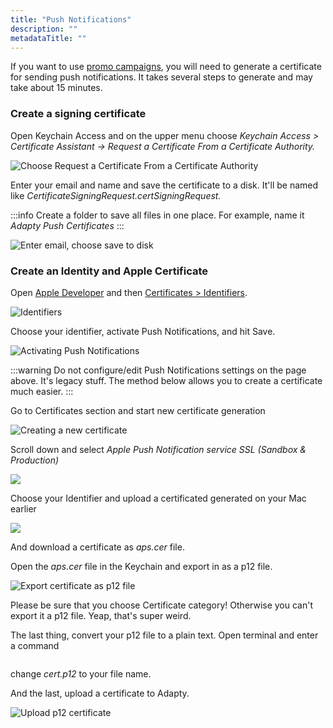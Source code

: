 ```yaml
---
title: "Push Notifications"
description: ""
metadataTitle: ""
---
```


If you want to use [promo campaigns](promo-campaigns), you will need to generate a certificate for sending push notifications. It takes several steps to generate and may take about 15 minutes.

### Create a signing certificate

Open Keychain Access and on the upper menu choose _Keychain Access > Certificate Assistant -> Request a Certificate From a Certificate Authority._

![Choose Request a Certificate From a Certificate Authority](https://adapty-docs-assets.s3.amazonaws.com/gitbook/image%20%2895%29.png)

Enter your email and name and save the certificate to a disk. It'll be named like _CertificateSigningRequest.certSigningRequest._ 

:::info
Create a folder to save all files in one place. For example, name it _Adapty Push Certificates_
:::

![Enter email, choose save to disk](https://adapty-docs-assets.s3.amazonaws.com/gitbook/image%20%282%29.png)

### Create an Identity and Apple Certificate

Open [Apple Developer](https://developer.apple.com) and then [Certificates > Identifiers](https://developer.apple.com/account/resources/certificates/list).

![Identifiers](https://adapty-docs-assets.s3.amazonaws.com/gitbook/image%20%2893%29.png)

Choose your identifier, activate Push Notifications, and hit Save.

![Activating Push Notifications](https://adapty-docs-assets.s3.amazonaws.com/gitbook/image%20%2896%29.png)

:::warning
Do not configure/edit Push Notifications settings on the page above. It's legacy stuff. The method below allows you to create a certificate much easier.
:::

Go to Certificates section and start new certificate generation

![Creating a new certificate](https://adapty-docs-assets.s3.amazonaws.com/gitbook/image%20%285%29.png)

Scroll down and select _Apple Push Notification service SSL \(Sandbox & Production\)_

![](https://adapty-docs-assets.s3.amazonaws.com/gitbook/image%20%2894%29.png)

Choose your Identifier and upload a certificated generated on your Mac earlier 

![](https://adapty-docs-assets.s3.amazonaws.com/gitbook/image%20%2882%29.png)

And download a certificate as _aps.cer_ file.

Open the _aps.cer_ file in the Keychain and export in as a p12 file.

![Export certificate as p12 file](https://adapty-docs-assets.s3.amazonaws.com/gitbook/image%20%2892%29.png)

Please be sure that you choose Certificate category! Otherwise you can't export it a p12 file. Yeap, that's super weird.

The last thing, convert your p12 file to a plain text. Open terminal and enter a command

```text title="title="openssl pkcs12 -in cert.p12 -nodes > open_cert.p12""
```

change _cert.p12_ to your file name.

And the last, upload a certificate to Adapty.

![Upload p12 certificate](https://adapty-docs-assets.s3.amazonaws.com/gitbook/image%20%2884%29.png)